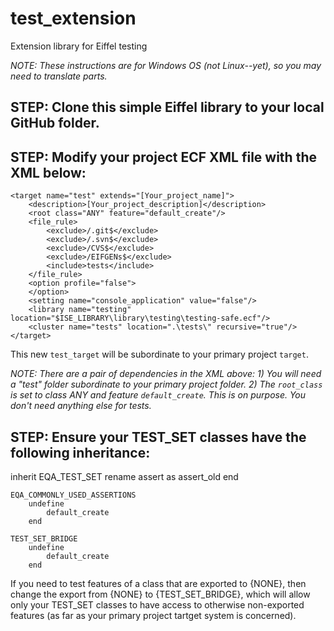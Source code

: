 # test_extension
Extension library for Eiffel testing

*NOTE: These instructions are for Windows OS (not Linux--yet), so you may need to translate parts.*

## STEP: Clone this simple Eiffel library to your local GitHub folder.

## STEP: Modify your project ECF XML file with the XML below:

	<target name="test" extends="[Your_project_name]">
		<description>[Your_project_description]</description>
		<root class="ANY" feature="default_create"/>
		<file_rule>
			<exclude>/.git$</exclude>
			<exclude>/.svn$</exclude>
			<exclude>/CVS$</exclude>
			<exclude>/EIFGENs$</exclude>
			<include>tests</include>
		</file_rule>
		<option profile="false">
		</option>
		<setting name="console_application" value="false"/>
		<library name="testing" location="$ISE_LIBRARY\library\testing\testing-safe.ecf"/>
		<cluster name="tests" location=".\tests\" recursive="true"/>
	</target>

This new `test_target` will be subordinate to your primary project `target`.

*NOTE: There are a pair of dependencies in the XML above: 1) You will need a "test" folder subordinate to your primary project folder. 2) The `root_class` is set to class ANY and feature `default_create`. This is on purpose. You don't need anything else for tests.*

## STEP: Ensure your TEST_SET classes have the following inheritance:

inherit
	EQA_TEST_SET
		rename
			assert as assert_old
		end

	EQA_COMMONLY_USED_ASSERTIONS
		undefine
			default_create
		end

	TEST_SET_BRIDGE
		undefine
			default_create
		end

If you need to test features of a class that are exported to {NONE}, then change the export from {NONE} to {TEST_SET_BRIDGE}, which will allow only your TEST_SET classes to have access to otherwise non-exported features (as far as your primary project tartget system is concerned).

